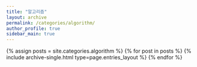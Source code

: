 ```yaml
---
title: "알고리즘"
layout: archive
permalink: /categories/algorithm/
author_profile: true
sidebar_main: true
---
```


{% assign posts = site.categories.algorithm %}
{% for post in posts %} {% include archive-single.html type=page.entries_layout %} {% endfor %}